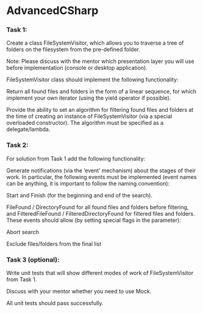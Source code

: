 # AdvancedCSharp

### Task 1:

Create a class FileSystemVisitor, which allows you to traverse a tree of folders on the filesystem from the pre-defined folder. 

Note: Please discuss with the mentor which presentation layer you will use before implementation (console or desktop application). 

FileSystemVisitor class should implement the following functionality: 

Return all found files and folders in the form of a linear sequence, for which implement your own iterator (using the yield operator if possible). 

Provide the ability to set an algorithm for filtering found files and folders at the time of creating an instance of FileSystemVisitor (via a special overloaded constructor). The algorithm must be specified as a delegate/lambda. 

### Task 2: 

For solution from Task 1 add the following functionality: 

Generate notifications (via the ‘event’ mechanism) about the stages of their work. In particular, the following events must be implemented (event names can be anything, it is important to follow the naming convention): 

Start and Finish (for the beginning and end of the search). 

FileFound / DirectoryFound for all found files and folders before filtering, and FilteredFileFound / FilteredDirectoryFound for filtered files and folders. These events should allow (by setting special flags in the parameter): 

Abort search 

Exclude files/folders from the final list 

### Task 3 (optional): 

Write unit tests that will show different modes of work of FileSystemVisitor from Task 1.  

Discuss with your mentor whether you need to use Mock. 

All unit tests should pass successfully. 
